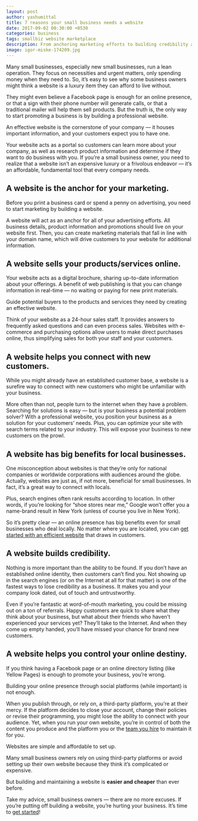 ```yaml
---
layout: post
author: yashumittal
title: 7 reasons your small business needs a website
date: 2017-09-02 00:30:00 +0530
categories: business
tags: smallbiz website marketplace
description: From anchoring marketing efforts to building credibility and selling online, learn why a small business website is a must in today's marketplace.
image: igor-miske-174209.jpg
---
```


Many small businesses, especially new small businesses, run a lean operation. They focus on necessities and urgent matters, only spending money when they need to. So, it’s easy to see why some business owners might think a website is a luxury item they can afford to live without.

They might even believe a Facebook page is enough for an online presence, or that a sign with their phone number will generate calls, or that a traditional mailer will help them sell products. But the truth is, the only way to start promoting a business is by building a professional website.

<div class="callout">
An effective website is the cornerstone of your company — it houses important information, and your customers expect you to have one.
</div>

Your website acts as a portal so customers can learn more about your company, as well as research product information and determine if they want to do business with you. If you’re a small business owner, you need to realize that a website isn’t an expensive luxury or a frivolous endeavor — it’s an affordable, fundamental tool that every company needs.

## A website is the anchor for your marketing.

Before you print a business card or spend a penny on advertising, you need to start marketing by building a website.

A website will act as an anchor for all of your advertising efforts. All business details, product information and promotions should live on your website first. Then, you can create marketing materials that fall in line with your domain name, which will drive customers to your website for additional information.

## A website sells your products/services online.

Your website acts as a digital brochure, sharing up-to-date information about your offerings. A benefit of web publishing is that you can change information in real-time — no waiting or paying for new print materials.

<div class="callout">
Guide potential buyers to the products and services they need by creating an effective website.
</div>

Think of your website as a 24-hour sales staff. It provides answers to frequently asked questions and can even process sales. Websites with e-commerce and purchasing options allow users to make direct purchases online, thus simplifying sales for both your staff and your customers.

## A website helps you connect with new customers.

While you might already have an established customer base, a website is a surefire way to connect with new customers who might be unfamiliar with your business.

More often than not, people turn to the internet when they have a problem. Searching for solutions is easy — but is your business a potential problem solver? With a professional website, you position your business as a solution for your customers’ needs. Plus, you can optimize your site with search terms related to your industry. This will expose your business to new customers on the prowl.

## A website has big benefits for local businesses.

One misconception about websites is that they’re only for national companies or worldwide corporations with audiences around the globe. Actually, websites are just as, if not more, beneficial for small businesses. In fact, it’s a great way to connect with locals.

Plus, search engines often rank results according to location. In other words, if you’re looking for “shoe stores near me,” Google won’t offer you a name-brand result in New York (unless of course you live in New York).

So it’s pretty clear — an online presence has big benefits even for small businesses who deal locally. No matter where you are located, you can [get started with an efficient website](//codecarrot.net/) that draws in customers.

## A website builds credibility.

Nothing is more important than the ability to be found. If you don’t have an established online identity, then customers can’t find you. Not showing up in the search engines (or on the Internet at all for that matter) is one of the fastest ways to lose credibility as a business. It makes you and your company look dated, out of touch and untrustworthy.

Even if you’re fantastic at word-of-mouth marketing, you could be missing out on a ton of referrals. Happy customers are quick to share what they think about your business, but what about their friends who haven’t experienced your services yet? They’ll take to the Internet. And when they come up empty handed, you’ll have missed your chance for brand new customers.

## A website helps you control your online destiny.

If you think having a Facebook page or an online directory listing (like Yellow Pages) is enough to promote your business, you’re wrong.

<div class="callout">
Building your online presence through social platforms (while important) is not enough.
</div>

When you publish through, or rely on, a third-party platform, you’re at their mercy. If the platform decides to close your account, change their policies or revise their programming, you might lose the ability to connect with your audience. Yet, when you run your own website, you’re in control of both the content you produce and the platform you or the [team you hire](//codecarrot.net/) to maintain it for you.

Websites are simple and affordable to set up.

Many small business owners rely on using third-party platforms or avoid setting up their own website because they think it’s complicated or expensive.

But building and maintaining a website is **easier and cheaper** than ever before.

Take my advice, small business owners — there are no more excuses. If you’re putting off building a website, you’re hurting your business. It’s time to [get started](//codecarrot.net/)!
